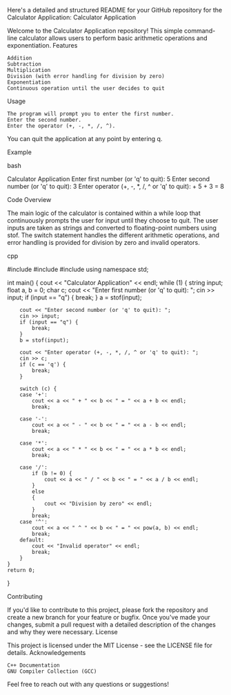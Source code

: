 Here's a detailed and structured README for your GitHub repository for the Calculator Application:
Calculator Application

Welcome to the Calculator Application repository! This simple command-line calculator allows users to perform basic arithmetic operations and exponentiation.
Features

    Addition
    Subtraction
    Multiplication
    Division (with error handling for division by zero)
    Exponentiation
    Continuous operation until the user decides to quit
    
Usage

    The program will prompt you to enter the first number.
    Enter the second number.
    Enter the operator (+, -, *, /, ^).

You can quit the application at any point by entering q.

Example

bash

Calculator Application
Enter first number (or 'q' to quit): 5
Enter second number (or 'q' to quit): 3
Enter operator (+, -, *, /, ^ or 'q' to quit): +
5 + 3 = 8

Code Overview

The main logic of the calculator is contained within a while loop that continuously prompts the user for input until they choose to quit. The user inputs are taken as strings and converted to floating-point numbers using stof. The switch statement handles the different arithmetic operations, and error handling is provided for division by zero and invalid operators.

cpp

#include <iostream>
#include <cmath>
#include <string>
using namespace std;

int main()
{
    cout << "Calculator Application" << endl;
    while (1) {
        string input;
        float a, b = 0;
        char c;
        cout << "Enter first number (or 'q' to quit): ";
        cin >> input;
        if (input == "q") {
            break;
        }
        a = stof(input);

        cout << "Enter second number (or 'q' to quit): ";
        cin >> input;
        if (input == "q") {
            break;
        }
        b = stof(input);

        cout << "Enter operator (+, -, *, /, ^ or 'q' to quit): ";
        cin >> c;
        if (c == 'q') {
            break;
        }

        switch (c) {
        case '+':
            cout << a << " + " << b << " = " << a + b << endl;
            break;

        case '-':
            cout << a << " - " << b << " = " << a - b << endl;
            break;

        case '*':
            cout << a << " * " << b << " = " << a * b << endl;
            break;

        case '/':
            if (b != 0) {
                cout << a << " / " << b << " = " << a / b << endl;
            }
            else
            {
                cout << "Division by zero" << endl;
            }
            break;
        case '^':
            cout << a << " ^ " << b << " = " << pow(a, b) << endl;
            break;
        default:
            cout << "Invalid operator" << endl;
            break;
        }
    }
    return 0;
}

Contributing

If you'd like to contribute to this project, please fork the repository and create a new branch for your feature or bugfix. Once you've made your changes, submit a pull request with a detailed description of the changes and why they were necessary.
License

This project is licensed under the MIT License - see the LICENSE file for details.
Acknowledgements

    C++ Documentation
    GNU Compiler Collection (GCC)

Feel free to reach out with any questions or suggestions!

